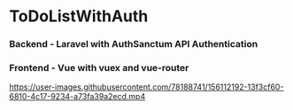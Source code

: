 # ToDoListWithAuth

### Backend - Laravel with AuthSanctum API Authentication

### Frontend - Vue with vuex and vue-router




https://user-images.githubusercontent.com/78188741/156112192-13f3cf60-6810-4c17-9234-a73fa39a2ecd.mp4

